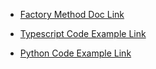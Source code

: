 - [Factory Method Doc Link](https://refactoring.guru/design-patterns/factory-method)

- [Typescript Code Example Link](https://refactoring.guru/design-patterns/factory-method/typescript/example)

- [Python Code Example Link](https://refactoring.guru/design-patterns/factory-method/python/example)